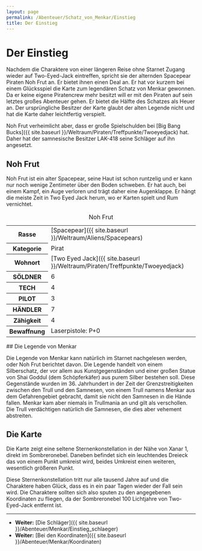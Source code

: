 ```yaml
---
layout: page
permalink: /Abenteuer/Schatz_von_Menkar/Einstieg
title: Der Einstieg
---
```


# Der Einstieg

Nachdem die Charaktere von einer längeren Reise ohne Starnet Zugang wieder auf Two-Eyed-Jack eintreffen, spricht sie der alternden Spacepear Piraten Noh Frut an. Er bietet ihnen einen Deal an. Er hat vor kurzem bei einem Glücksspiel die Karte zum legendären Schatz von Menkar gewonnen. Da er keine eigene Piratencrew mehr besitzt will er mit den Piraten auf sein letztes großes Abenteuer gehen. Er bietet die Hälfte des Schatzes als Heuer an. Der ursprüngliche Besitzer der Karte glaubt der alten Legende nicht und hat die Karte daher leichtfertig verspielt.

Noh Frut verheimlicht aber, dass er große Spielschulden bei [Big Bang Bucks]({{ site.baseurl }}/Weltraum/Piraten/Treffpunkte/Twoeyedjack) hat. Daher hat der samnesische Besitzer LAK-418 seine Schläger auf ihn angesetzt.

## Noh Frut

Noh Frut ist ein alter Spacepear, seine Haut ist schon runtzelig und er kann nur noch wenige Zentimeter über den Boden schweben. Er hat auch, bei einem Kampf, ein Auge verloren und trägt daher eine Augenklappe. Er hängt die meiste Zeit in Two Eyed Jack herum, wo er Karten spielt und Rum vernichtet.

<table data-type="slc">
<caption>Noh Frut</caption>
<tbody>
<tr><th>Rasse</th><td>[Spacepear]({{ site.baseurl }}/Weltraum/Aliens/Spacepears)</td></tr>
<tr><th>Kategorie</th><td>Pirat</td></tr>
<tr><th>Wohnort</th><td>[Two Eyed Jack]({{ site.baseurl }}/Weltraum/Piraten/Treffpunkte/Twoeyedjack)</td></tr>
<tr><th>SÖLDNER</th><td>6</td></tr>
<tr><th>TECH</th><td>4</td></tr>
<tr><th>PILOT</th><td>3</td></tr>
<tr><th>HÄNDLER</th><td>7</td></tr>
<tr><th>Zähigkeit</th><td>4</td></tr>
<tr><th>Bewaffnung</th><td>Laserpistole: P+0</td></tr>
</tbody>
</table>
## Die Legende von Menkar

Die Legende von Menkar kann natürlich im Starnet nachgelesen werden, oder Noh Frut berichtet davon. Die Legende handelt von einem Silberschatz, der vor allem aus Kunstgegenständen und einer großen Statue von Shai Goddul (dem Schöpferkäfer) aus purem Silber bestehen soll. Diese Gegenstände wurden im 36. Jahrhundert in der Zeit der Grenzstreitigkeiten zwischen den Trull und den Samnesen, von einem Trull namens Menkar aus dem Gefahrengebiet gebracht, damit sie nicht den Samnesen in die Hände fallen. Menkar kam aber niemals in Trullmania an und gilt als verschollen. Die Trull verdächtigen natürlich die Samnesen, die dies aber vehement abstreiten.

## Die Karte

Die Karte zeigt eine seltene Sternenkonstellation in der Nähe von Xanar 1, direkt im Sombreronebel. Daneben befindet sich ein leuchtendes Dreieck das von einem Punkt umkreist wird, beides Umkreist einen weiteren, wesentlich größeren Punkt.

Diese Sternenkonstellation tritt nur alle tausend Jahre auf und die Charaktere haben Glück, dass es in ein paar Tagen wieder der Fall sein wird. Die Charaktere sollten sich also sputen zu den angegebenen Koordinaten zu fliegen, da der Sombreronebel 100 Lichtjahre von Two-Eyed-Jack entfernt ist.


***
- **Weiter:** [Die Schläger]({{ site.baseurl }}/Abenteuer/Menkar/Einstieg_schlaeger)
- **Weiter:** [Bei den Koordinaten]({{ site.baseurl }}/Abenteuer/Menkar/Koordinaten)

